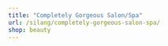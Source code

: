 ```yaml
---
title: "Completely Gorgeous Salon/Spa"
url: /silang/completely-gorgeous-salon-spa/
shop: beauty
---
```

